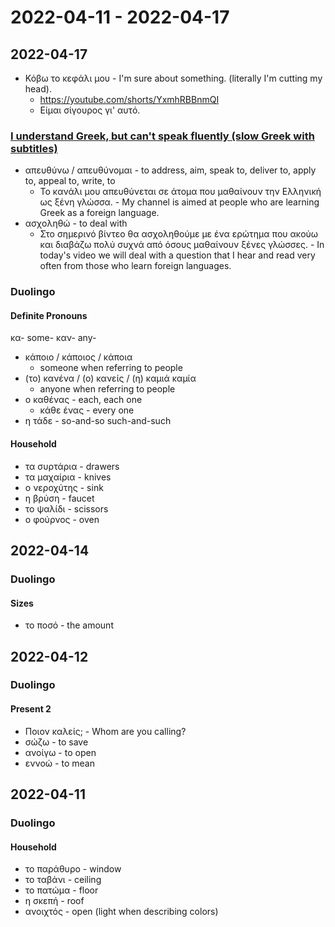 # 2022-04-11 - 2022-04-17

## 2022-04-17

* Κόβω το κεφάλι μου - I'm sure about something. (literally I'm cutting my head).
  * https://youtube.com/shorts/YxmhRBBnmQI
  * Είμαι σίγουρος γι' αυτό.

### [I understand Greek, but can't speak fluently (slow Greek with subtitles)](https://www.youtube.com/watch?v=lu9ymADY0y4)

* απευθύνω / απευθύνομαι - to address, aim, speak to, deliver to, apply to, appeal to, write, to
  * Το κανάλι μου απευθύνεται σε άτομα που μαθαίνουν την Ελληνική ως ξένη γλώσσα. - My channel is aimed at people who are learning Greek as a foreign language.
* ασχοληθώ - to deal with
  * Στο σημερινό βίντεο θα ασχοληθούμε με ένα ερώτημα που ακούω και διαβάζω πολύ συχνά από όσους μαθαίνουν ξένες γλώσσες. - In today's video we will deal with a question that I hear and read very often from those who learn foreign languages.

### Duolingo

#### Definite Pronouns

κα- some-
καν- any-

* κάποιο / κάποιος / κάποια
  * someone when referring to people
* (το) κανένα / (ο) κανείς / (η) καμιά καμία
  * anyone when referring to people
* ο καθένας - each, each one
  * κάθε ένας - every one
* η τάδε - so-and-so such-and-such

#### Household

* τα συρτάρια - drawers
* τα μαχαίρια - knives
* ο νεροχύτης - sink
* η βρύση - faucet
* το ψαλίδι - scissors
* ο φούρνος - oven

## 2022-04-14

### Duolingo

#### Sizes

* το ποσό - the amount

## 2022-04-12

### Duolingo

#### Present 2

* Ποιον καλείς; - Whom are you calling?
* σώζω - to save
* ανοίγω - to open
* εννοώ - to mean

## 2022-04-11

### Duolingo

#### Household

* το παράθυρο - window
* το ταβάνι - ceiling
* το πατώμα - floor
* η σκεπή - roof
* ανοιχτός - open (light when describing colors)
